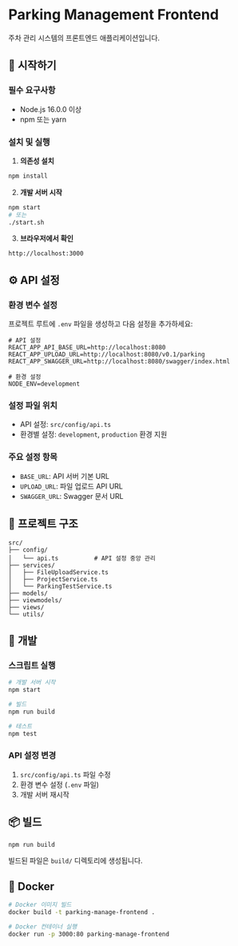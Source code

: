 # Parking Management Frontend

주차 관리 시스템의 프론트엔드 애플리케이션입니다.

## 🚀 시작하기

### 필수 요구사항
- Node.js 16.0.0 이상
- npm 또는 yarn

### 설치 및 실행

1. **의존성 설치**
```bash
npm install
```

2. **개발 서버 시작**
```bash
npm start
# 또는
./start.sh
```

3. **브라우저에서 확인**
```
http://localhost:3000
```

## ⚙️ API 설정

### 환경 변수 설정

프로젝트 루트에 `.env` 파일을 생성하고 다음 설정을 추가하세요:

```env
# API 설정
REACT_APP_API_BASE_URL=http://localhost:8080
REACT_APP_UPLOAD_URL=http://localhost:8080/v0.1/parking
REACT_APP_SWAGGER_URL=http://localhost:8080/swagger/index.html

# 환경 설정
NODE_ENV=development
```

### 설정 파일 위치
- API 설정: `src/config/api.ts`
- 환경별 설정: `development`, `production` 환경 지원

### 주요 설정 항목
- `BASE_URL`: API 서버 기본 URL
- `UPLOAD_URL`: 파일 업로드 API URL
- `SWAGGER_URL`: Swagger 문서 URL

## 📁 프로젝트 구조

```
src/
├── config/
│   └── api.ts          # API 설정 중앙 관리
├── services/
│   ├── FileUploadService.ts
│   ├── ProjectService.ts
│   └── ParkingTestService.ts
├── models/
├── viewmodels/
├── views/
└── utils/
```

## 🔧 개발

### 스크립트 실행
```bash
# 개발 서버 시작
npm start

# 빌드
npm run build

# 테스트
npm test
```

### API 설정 변경
1. `src/config/api.ts` 파일 수정
2. 환경 변수 설정 (`.env` 파일)
3. 개발 서버 재시작

## 📦 빌드

```bash
npm run build
```

빌드된 파일은 `build/` 디렉토리에 생성됩니다.

## 🐳 Docker

```bash
# Docker 이미지 빌드
docker build -t parking-manage-frontend .

# Docker 컨테이너 실행
docker run -p 3000:80 parking-manage-frontend
```
